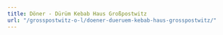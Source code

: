 ```yaml
---
title: Döner - Dürüm Kebab Haus Großpostwitz
url: "/grosspostwitz-o-l/doener-dueruem-kebab-haus-grosspostwitz/"
---
```

